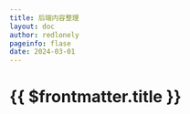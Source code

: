 ```yaml
---
title: 后端内容整理
layout: doc
author: redlonely
pageinfo: flase
date: 2024-03-01
---
```


# {{ $frontmatter.title }}